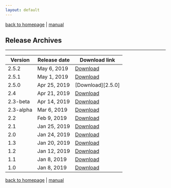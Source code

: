 ```yaml
---
layout: default
---
```

[back to homepage](./) | [manual](./manual.md)

## Release Archives
***

| Version   | Release date | Download link         |
|-----------|--------------|-----------------------|
| 2.5.2     | May 6, 2019  | [Download][2.5.2]     |
| 2.5.1     | May 1, 2019  | [Download][2.5.1]     |
| 2.5.0     | Apr 25, 2019 | [Download][2.5.0]     |
| 2.4       | Apr 21, 2019 | [Download][2.4]       |
| 2.3-beta  | Apr 14, 2019 | [Download][2.3-beta]  |
| 2.3-alpha | Mar 6, 2019  | [Download][2.3-alpha] |
| 2.2       | Feb 9, 2019  | [Download][2.2]       |
| 2.1       | Jan 25, 2019 | [Download][2.1]       |
| 2.0       | Jan 24, 2019 | [Download][2.0]       |
| 1.3       | Jan 20, 2019 | [Download][1.3]       |
| 1.2       | Jan 12, 2019 | [Download][1.2]       |
| 1.1       | Jan 8, 2019  | [Download][1.1]       |
| 1.0       | Jan 8, 2019  | [Download][1.0]       |

[2.5.2]: https://github.com/OctaDist/OctaDist/releases/tag/v.2.5.2
[2.5.1]: https://github.com/OctaDist/OctaDist/releases/tag/v.2.5.1
[2.5]: https://github.com/OctaDist/OctaDist/releases/tag/v.2.5.0
[2.4]: https://github.com/OctaDist/OctaDist/releases/tag/v.2.4
[2.3-beta]: https://github.com/OctaDist/OctaDist/releases/tag/v.2.3-beta
[2.3-alpha]: https://github.com/OctaDist/OctaDist/releases/tag/v.2.3-alpha
[2.2]: https://github.com/OctaDist/OctaDist/releases/tag/v.2.2
[2.1]: https://github.com/OctaDist/OctaDist/releases/tag/v.2.1
[2.0]: https://github.com/OctaDist/OctaDist/releases/tag/v.2.0
[1.3]: https://github.com/OctaDist/OctaDist/releases/tag/v.1.3
[1.2]: https://github.com/OctaDist/OctaDist/releases/tag/v.1.2
[1.1]: https://github.com/OctaDist/OctaDist/releases/tag/v.1.1
[1.0]: https://github.com/OctaDist/OctaDist/releases/tag/v.1.0


[back to homepage](./) | [manual](./manual.md)
